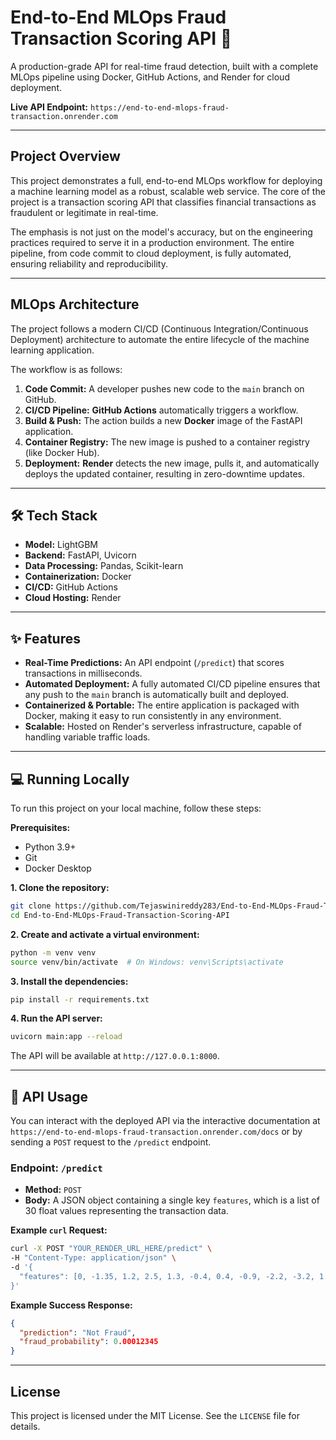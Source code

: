 
# End-to-End MLOps Fraud Transaction Scoring API 🚀

A production-grade API for real-time fraud detection, built with a complete MLOps pipeline using Docker, GitHub Actions, and Render for cloud deployment.

**Live API Endpoint:** `https://end-to-end-mlops-fraud-transaction.onrender.com`

-----

## Project Overview

This project demonstrates a full, end-to-end MLOps workflow for deploying a machine learning model as a robust, scalable web service. The core of the project is a transaction scoring API that classifies financial transactions as fraudulent or legitimate in real-time.

The emphasis is not just on the model's accuracy, but on the engineering practices required to serve it in a production environment. The entire pipeline, from code commit to cloud deployment, is fully automated, ensuring reliability and reproducibility.

-----

## MLOps Architecture

The project follows a modern CI/CD (Continuous Integration/Continuous Deployment) architecture to automate the entire lifecycle of the machine learning application.

The workflow is as follows:

1.  **Code Commit:** A developer pushes new code to the `main` branch on GitHub.
2.  **CI/CD Pipeline:** **GitHub Actions** automatically triggers a workflow.
3.  **Build & Push:** The action builds a new **Docker** image of the FastAPI application.
4.  **Container Registry:** The new image is pushed to a container registry (like Docker Hub).
5.  **Deployment:** **Render** detects the new image, pulls it, and automatically deploys the updated container, resulting in zero-downtime updates.

-----

## 🛠️ Tech Stack

  * **Model:** LightGBM
  * **Backend:** FastAPI, Uvicorn
  * **Data Processing:** Pandas, Scikit-learn
  * **Containerization:** Docker
  * **CI/CD:** GitHub Actions
  * **Cloud Hosting:** Render

-----

## ✨ Features

  * **Real-Time Predictions:** An API endpoint (`/predict`) that scores transactions in milliseconds.
  * **Automated Deployment:** A fully automated CI/CD pipeline ensures that any push to the `main` branch is automatically built and deployed.
  * **Containerized & Portable:** The entire application is packaged with Docker, making it easy to run consistently in any environment.
  * **Scalable:** Hosted on Render's serverless infrastructure, capable of handling variable traffic loads.

-----

## 💻 Running Locally

To run this project on your local machine, follow these steps:

**Prerequisites:**

  * Python 3.9+
  * Git
  * Docker Desktop

**1. Clone the repository:**

```bash
git clone https://github.com/Tejaswinireddy283/End-to-End-MLOps-Fraud-Transaction-Scoring-API.git
cd End-to-End-MLOps-Fraud-Transaction-Scoring-API
```

**2. Create and activate a virtual environment:**

```bash
python -m venv venv
source venv/bin/activate  # On Windows: venv\Scripts\activate
```

**3. Install the dependencies:**

```bash
pip install -r requirements.txt
```

**4. Run the API server:**

```bash
uvicorn main:app --reload
```

The API will be available at `http://127.0.0.1:8000`.

-----

## 🚀 API Usage

You can interact with the deployed API via the interactive documentation at `https://end-to-end-mlops-fraud-transaction.onrender.com/docs` or by sending a `POST` request to the `/predict` endpoint.

### Endpoint: `/predict`

  * **Method:** `POST`
  * **Body:** A JSON object containing a single key `features`, which is a list of 30 float values representing the transaction data.

**Example `curl` Request:**

```bash
curl -X POST "YOUR_RENDER_URL_HERE/predict" \
-H "Content-Type: application/json" \
-d '{
  "features": [0, -1.35, 1.2, 2.5, 1.3, -0.4, 0.4, -0.9, -2.2, -3.2, 1.0, -0.6, -2.8, -0.1, -1.7, 0.7, -0.3, 0.4, 0.9, 0.3, -0.2, 0.2, 0.7, 0.2, 0.1, -0.5, 0.3, 0.2, 0.1, 250.0]
}'
```

**Example Success Response:**

```json
{
  "prediction": "Not Fraud",
  "fraud_probability": 0.00012345
}
```

-----

## License

This project is licensed under the MIT License. See the `LICENSE` file for details.

